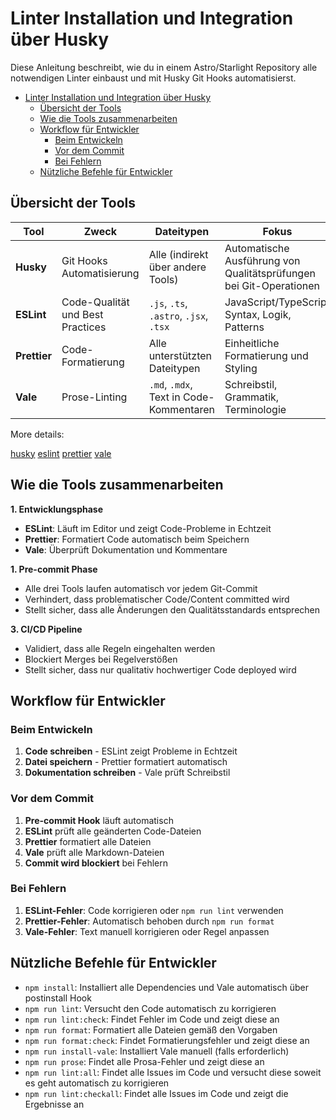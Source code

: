 # Linter Installation und Integration über Husky

Diese Anleitung beschreibt, wie du in einem Astro/Starlight Repository alle notwendigen Linter
einbaust und mit Husky Git Hooks automatisierst.

- [Linter Installation und Integration über Husky](#linter-installation-und-integration-über-husky)
  - [Übersicht der Tools](#übersicht-der-tools)
  - [Wie die Tools zusammenarbeiten](#wie-die-tools-zusammenarbeiten)
  - [Workflow für Entwickler](#workflow-für-entwickler)
    - [Beim Entwickeln](#beim-entwickeln)
    - [Vor dem Commit](#vor-dem-commit)
    - [Bei Fehlern](#bei-fehlern)
  - [Nützliche Befehle für Entwickler](#nützliche-befehle-für-entwickler)


## Übersicht der Tools

| Tool         | Zweck                            | Dateitypen                              | Fokus                                                              |
| ------------ | -------------------------------- | --------------------------------------- | ------------------------------------------------------------------ |
| **Husky**    | Git Hooks Automatisierung        | Alle (indirekt über andere Tools)       | Automatische Ausführung von Qualitätsprüfungen bei Git-Operationen |
| **ESLint**   | Code-Qualität und Best Practices | `.js`, `.ts`, `.astro`, `.jsx`, `.tsx`  | JavaScript/TypeScript Syntax, Logik, Patterns                      |
| **Prettier** | Code-Formatierung                | Alle unterstützten Dateitypen           | Einheitliche Formatierung und Styling                              |
| **Vale**     | Prose-Linting                    | `.md`, `.mdx`, Text in Code-Kommentaren | Schreibstil, Grammatik, Terminologie                               |

More details: 

[husky](./husky.md)
[eslint](./eslint.md)
[prettier](./prettier.md)
[vale](./vale.md)

## Wie die Tools zusammenarbeiten

**1. Entwicklungsphase**

- **ESLint**: Läuft im Editor und zeigt Code-Probleme in Echtzeit
- **Prettier**: Formatiert Code automatisch beim Speichern
- **Vale**: Überprüft Dokumentation und Kommentare

**1. Pre-commit Phase**

- Alle drei Tools laufen automatisch vor jedem Git-Commit
- Verhindert, dass problematischer Code/Content committed wird
- Stellt sicher, dass alle Änderungen den Qualitätsstandards entsprechen

**3. CI/CD Pipeline**

- Validiert, dass alle Regeln eingehalten werden
- Blockiert Merges bei Regelverstößen
- Stellt sicher, dass nur qualitativ hochwertiger Code deployed wird

## Workflow für Entwickler

### Beim Entwickeln

1. **Code schreiben** - ESLint zeigt Probleme in Echtzeit
2. **Datei speichern** - Prettier formatiert automatisch
3. **Dokumentation schreiben** - Vale prüft Schreibstil

### Vor dem Commit

1. **Pre-commit Hook** läuft automatisch
2. **ESLint** prüft alle geänderten Code-Dateien
3. **Prettier** formatiert alle Dateien
4. **Vale** prüft alle Markdown-Dateien
5. **Commit wird blockiert** bei Fehlern

### Bei Fehlern

1. **ESLint-Fehler**: Code korrigieren oder `npm run lint` verwenden
2. **Prettier-Fehler**: Automatisch behoben durch `npm run format`
3. **Vale-Fehler**: Text manuell korrigieren oder Regel anpassen

## Nützliche Befehle für Entwickler

- `npm install`: Installiert alle Dependencies und Vale automatisch über postinstall Hook
- `npm run lint`: Versucht den Code automatisch zu korrigieren
- `npm run lint:check`: Findet Fehler im Code und zeigt diese an
- `npm run format`: Formatiert alle Dateien gemäß den Vorgaben
- `npm run format:check`: Findet Formatierungsfehler und zeigt diese an
- `npm run install-vale`: Installiert Vale manuell (falls erforderlich)
- `npm run prose`: Findet alle Prosa-Fehler und zeigt diese an
- `npm run lint:all`: Findet alle Issues im Code und versucht diese soweit es geht automatisch zu
  korrigieren
- `npm run lint:checkall`: Findet alle Issues im Code und zeigt die Ergebnisse an
